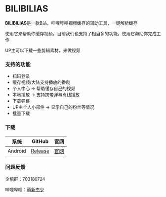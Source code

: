# BILIBILIAS
 **BILIBILIAS**是一款B站，哔哩哔哩视频缓存的辅助工具，一键解析缓存

 使用它来帮助你缓存视频，目前我们也支持了相当多的功能，使用它帮助你完成工作

 UP主可以下载一些剪辑素材，来做视频

### 支持的功能

 * 扫码登录
 * 缓存视频/大陆支持播放的番剧
 * 个人中心 -> 帮助缓存自己的视频
 * 本地播放 -> 支持携带弹幕离线播放
 * 下载弹幕
 * UP主个人小部件 -> 显示自己的粉丝等情况
 * 批量下载

### 下载
 |系统|GitHub|官网|
 |:---:|:---:|:---:|
 |Android|[Release](https://github.com/1250422131/bilibilias/releases)|[官网](https://api.misakaloli.com/app/)|
 
### 问题反馈
 企鹅群：703180724
 
 哔哩哔哩：[萌新杰少](https://space.bilibili.com/351201307)


